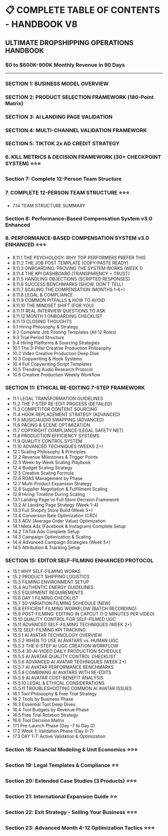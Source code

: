 # 📋 COMPLETE TABLE OF CONTENTS - HANDBOOK V8
## ULTIMATE DROPSHIPPING OPERATIONS HANDBOOK
### $0 to $600K-900K Monthly Revenue in 90 Days

---


### SECTION 1: BUSINESS MODEL OVERVIEW

### SECTION 2: PRODUCT SELECTION FRAMEWORK (180-Point Matrix)

### SECTION 3: AI LANDING PAGE VALIDATION

### SECTION 4: MULTI-CHANNEL VALIDATION FRAMEWORK

### SECTION 5: TIKTOK 2x AD CREDIT STRATEGY

### 6. KILL METRICS & DECISION FRAMEWORK (30+ CHECKPOINT SYSTEM) ⭐⭐⭐

### Section 7: Complete 12-Person Team Structure

### 7. COMPLETE 12-PERSON TEAM STRUCTURE ⭐⭐⭐
  - 7.14 TEAM STRUCTURE SUMMARY

### Section 8: Performance-Based Compensation System v3.0 Enhanced

### 8. PERFORMANCE-BASED COMPENSATION SYSTEM v3.0 ENHANCED ⭐⭐⭐
  - 8.11.1 THE PSYCHOLOGY: WHY TOP PERFORMERS PREFER THIS
  - 8.11.2 THE JOB POST TEMPLATE (COPY-PASTE READY)
  - 8.11.3 ONBOARDING: PROVING THE SYSTEM WORKS (WEEK 1)
  - 8.11.4 THE KPI DASHBOARD (TRANSPARENCY = TRUST)
  - 8.11.5 HANDLING OBJECTIONS (SCRIPTED RESPONSES)
  - 8.11.6 SUCCESS BENCHMARKS (SHOW, DON'T TELL)
  - 8.11.7 SCALING THE COMPENSATION (MONTHS 1-6+)
  - 8.11.8 LEGAL & COMPLIANCE
  - 8.11.9 COMMON PITFALLS & HOW TO AVOID
  - 8.11.10 THE MINDSET SHIFT (FOR YOU)
  - 8.11.11 REAL INTERVIEW QUESTIONS TO ASK
  - 8.11.12 MONTH 1 ONBOARDING CHECKLIST
  - 8.11.13 CLOSING THOUGHTS
  - 9.1 Hiring Philosophy & Strategy
  - 9.2 Complete Job Posting Templates (All 12 Roles)
  - 9.3 Trial Period Structure
  - 9.4 Hiring Platforms & Sourcing Strategies
  - 10.1 The 3-Pillar Creative Production Philosophy
  - 10.2 Video Creative Production Deep Dive
  - 10.3 Copywriting & Hook Systems
  - 10.4 Full Copywriting Script Templates
  - 10.5 Trending Audio Research Protocol
  - 10.6 Creative Production Weekly Workflow

### SECTION 11: ETHICAL RE-EDITING 7-STEP FRAMEWORK
  - 11.1 LEGAL TRANSFORMATION GUIDELINES
  - 11.2 THE 7-STEP RE-EDIT PROCESS (DETAILED)
  - 11.3 COMPETITOR CONTENT SOURCING
  - 11.4 HOOK REPLACEMENT STRATEGY (ADVANCED)
  - 11.5 MUSIC/AUDIO SWAPPING (ADVANCED)
  - 11.6 PACING & SCENE OPTIMIZATION
  - 11.7 COPYRIGHT COMPLIANCE (LEGAL SAFETY NET)
  - 11.8 PRODUCTION EFFICIENCY SYSTEMS
  - 11.9 QUALITY CONTROL SYSTEM
  - 11.10 ADVANCED TECHNIQUES (WEEKS 2+)
  - 12.1 Scaling Philosophy & Principles
  - 12.2 Revenue Milestones & Trigger Points
  - 12.3 Week-by-Week Scaling Playbook
  - 12.4 Budget Scaling Strategy
  - 12.5 Creative Scaling Formula
  - 12.6 ROAS Management by Phase
  - 12.7 Multi-Product Expansion Strategy
  - 12.8 Supplier Negotiation & Fulfillment Scaling
  - 12.9 Hiring Timeline During Scaling
  - 13.1 Landing Page vs Full Store Decision Framework
  - 13.2 AI Landing Page Strategy (Week 1-4)
  - 13.3 Full Shopify Store Build (Week 5+)
  - 13.4 Conversion Rate Optimization (CRO)
  - 13.5 AOV (Average Order Value) Optimization
  - 14.1 Meta Ads (Facebook & Instagram) Complete Setup
  - 14.2 TikTok Ads Complete Setup
  - 14.3 Campaign Optimization & Scaling
  - 14.4 Advanced Campaign Strategies (Week 5+)
  - 14.5 Attribution & Tracking Setup

### SECTION 15: EDITOR SELF-FILMING ENHANCED PROTOCOL
  - 15.1 WHY SELF-FILMING WORKS
  - 15.2 PRODUCT SHIPPING LOGISTICS
  - 15.3 FILMING ENVIRONMENT SETUP
  - 15.4 AUTHENTIC ENERGY GUIDELINES
  - 15.5 EQUIPMENT REQUIREMENTS
  - 15.6 DAY 1 FILMING CHECKLIST
  - 15.7 30-VARIATION FILMING SCHEDULE (NEW)
  - 15.8 EFFICIENT FILMING WORKFLOW (BATCH RECORDING)
  - 15.9 POST-FILMING: EDITING IN CAPCUT (1-2 MINUTES PER VIDEO)
  - 15.10 QUALITY CONTROL FOR SELF-FILMED UGC
  - 15.11 ADVANCED SELF-FILMING TECHNIQUES (WEEK 2+)
  - 15.12 SELF-FILMING KPI TRACKING
  - 15.5.1 AI AVATAR TECHNOLOGY OVERVIEW
  - 15.5.2 WHEN TO USE AI AVATARS vs. HUMAN UGC
  - 15.5.3 THE 6-STEP AI UGC CREATION WORKFLOW
  - 15.5.4 30-AI-VIDEO DAILY PRODUCTION SCHEDULE
  - 15.5.5 AI AVATAR QUALITY CONTROL CHECKLIST
  - 15.5.6 ADVANCED AI AVATAR TECHNIQUES (WEEK 2+)
  - 15.5.7 AI AVATAR PERFORMANCE BENCHMARKS
  - 15.5.8 COMBINING AI AVATARS WITH RE-EDITS
  - 15.5.9 AI AVATAR COST-BENEFIT ANALYSIS
  - 15.5.10 LEGAL & ETHICAL CONSIDERATIONS
  - 15.5.11 TROUBLESHOOTING COMMON AI AVATAR ISSUES
  - 16.1 Tool Philosophy & Free Trial Strategy
  - 16.2 Tools by Business Phase
  - 16.3 Essential Tool Deep Dives
  - 16.4 Tool Budgets by Revenue Phase
  - 16.5 Free Trial Rotation Strategy
  - 16.6 Tool Decision Matrix
  - 17.1 Pre-Launch Phase (Day -7 to Day 0)
  - 17.2 Week 1: Validation Phase (Day 0-7)
  - 17.3 DAY 1-7: Active Validation & Optimization

### Section 18: Financial Modeling & Unit Economics ⭐⭐⭐

### Section 19: Legal Templates & Compliance ⭐⭐

### Section 20: Extended Case Studies (3 Products) ⭐⭐⭐

### Section 21: International Expansion Guide ⭐⭐

### Section 22: Exit Strategy - Selling Your Business ⭐⭐⭐

### Section 23: Advanced Month 4-12 Optimization Tactics ⭐⭐⭐
